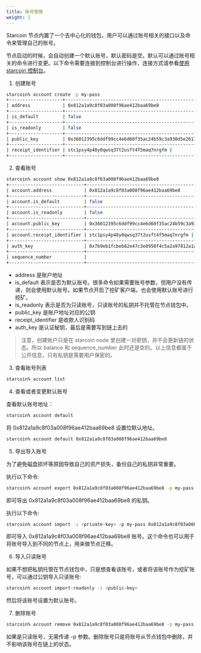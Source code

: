 ```yaml
---
title: 账号管理
weight: 2
---
```


Starcoin 节点内置了一个去中心化的钱包，用户可以通过账号相关的接口以及命令来管理自己的账号。

<!--more-->

节点启动的时候，会自动创建一个默认账号，默认密码是空。默认可以通过账号相关的命令进行变更。以下命令需要连接到控制台进行操作，连接方式请参看[使用 starcoin 控制台](../console)。

 1. 创建账号

```bash
starcoin% account create -p my-pass
+--------------------+------------------------------------------------------------------------------------------+
| address            | 0x812a1a9c8f03a008f96ae412baa69be8                                                       |
+--------------------+------------------------------------------------------------------------------------------+
| is_default         | false                                                                                    |
+--------------------+------------------------------------------------------------------------------------------+
| is_readonly        | false                                                                                    |
+--------------------+------------------------------------------------------------------------------------------+
| public_key         | 0x36012395c6ddf99cc4e6d60f35ac24b59c3a930d5e2611ac39d8bdfac2bfecf4                       |
+--------------------+------------------------------------------------------------------------------------------+
| receipt_identifier | stc1psy4p48y0qwsq37t2usft4f5maq7nrgfm |
+--------------------+------------------------------------------------------------------------------------------+

```

2. 查看账号

```bash
starcoin% account show 0x812a1a9c8f03a008f96ae412baa69be8
+----------------------------+------------------------------------------------------------------------------------------+
| account.address            | 0x812a1a9c8f03a008f96ae412baa69be8                                                       |
+----------------------------+------------------------------------------------------------------------------------------+
| account.is_default         | false                                                                                    |
+----------------------------+------------------------------------------------------------------------------------------+
| account.is_readonly        | false                                                                                    |
+----------------------------+------------------------------------------------------------------------------------------+
| account.public_key         | 0x36012395c6ddf99cc4e6d60f35ac24b59c3a930d5e2611ac39d8bdfac2bfecf4                       |
+----------------------------+------------------------------------------------------------------------------------------+
| account.receipt_identifier | stc1psy4p48y0qwsq37t2usft4f5maq7nrgfm |
+----------------------------+------------------------------------------------------------------------------------------+
| auth_key                   | 0x7b9eb1fcbeb82e47c3e8958f4c5a2a97812a1a9c8f03a008f96ae412baa69be8                       |
+----------------------------+------------------------------------------------------------------------------------------+
| sequence_number            |                                                                                          |
+----------------------------+------------------------------------------------------------------------------------------+

```

- address 是账户地址
- is_default 表示是否为默认账号。很多命令如果需要账号参数，但用户没有传递，则会使用默认账号。如果节点开启了挖矿客户端，也会使用默认账号进行挖矿。
- is_readonly 表示是否为只读账号，只读账号的私钥并不托管在节点钱包中。  
- public_key 是账户地址对应的公钥
- receipt_identifier 是收款人识别码  
- auth_key 是认证秘钥，最后是需要写到链上去的

> 注意，创建账户只是在 starcoin node 里创建一对密钥，并不会更新链的状态。所以 balance 和  sequence_number 此时还是空的。以上信息都属于公开信息，只有私钥是需要用户保密的。


3. 查看账号列表

```bash
starcoin% account list
```

4. 查看或者变更默认账号

查看默认账号地址：

```bash
starcoin% account default
```
将 0x812a1a9c8f03a008f96ae412baa69be8 设置位默认地址。
```bash
starcoin% account default 0x812a1a9c8f03a008f96ae412baa69be8
```

5. 导出导入账号

为了避免磁盘损坏等原因导致自己的资产损失，备份自己的私钥非常重要。

执行以下命令: 
```bash
starcoin% account export 0x812a1a9c8f03a008f96ae412baa69be8 -p my-pass
```
即可导出 0x812a1a9c8f03a008f96ae412baa69be8 的私钥。

执行以下命令:

```bash
starcoin% account import -i <private-key> -p my-pass 0x812a1a9c8f03a008f96ae412baa69be8
```

即可导入 0x812a1a9c8f03a008f96ae412baa69be8 账号。这个命令也可以用于将账号导入到不同的节点上，用来做节点迁移。

6. 导入只读账号

如果不想把私钥托管在节点钱包中，只是想查看该账号，或者将该账号作为挖矿账号，可以通过公钥导入只读账号:

```bash
starcoin% account import-readonly -i <public-key>  
```

然后将该账号设置为默认账号。

7. 删除账号

```bash
starcoin% account remove 0x812a1a9c8f03a008f96ae412baa69be8 -p my-pass
```

如果是只读账号，无需传递 -p 参数。删除账号只是将账号从节点钱包中删除，并不影响该账号在链上的状态。